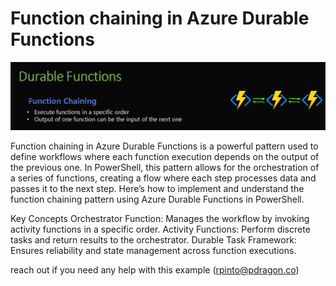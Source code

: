 ﻿# Function chaining in Azure Durable Functions
![Alt text](./pic.jpg "a title")

Function chaining in Azure Durable Functions is a powerful pattern used to define workflows where each function execution depends on the output of the previous one. In PowerShell, this pattern allows for the orchestration of a series of functions, creating a flow where each step processes data and passes it to the next step. Here’s how to implement and understand the function chaining pattern using Azure Durable Functions in PowerShell.

Key Concepts
Orchestrator Function: Manages the workflow by invoking activity functions in a specific order.
Activity Functions: Perform discrete tasks and return results to the orchestrator.
Durable Task Framework: Ensures reliability and state management across function executions.

reach out if you need any help with this example (rpinto@pdragon.co)

